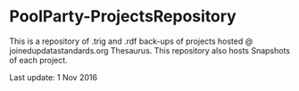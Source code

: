# PoolParty-ProjectsRepository

This is a repository of .trig and .rdf back-ups of projects hosted @ joinedupdatastandards.org Thesaurus. This repository also hosts Snapshots of each project. 

Last update: 1 Nov 2016

